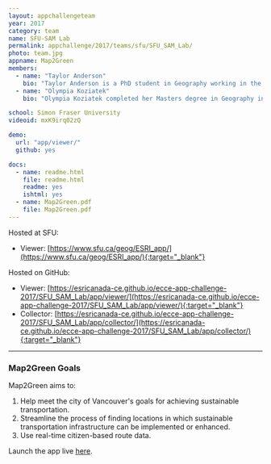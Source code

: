 ```yaml
---
layout: appchallengeteam
year: 2017
category: team
name: SFU-SAM Lab
permalink: appchallenge/2017/teams/sfu/SFU_SAM_Lab/
photo: team.jpg
appname: Map2Green
members:
  - name: "Taylor Anderson"
    bio: "Taylor Anderson is a PhD student in Geography working in the Spatial Analysis and Modelling Lab at Simon Fraser University under the supervision of Dr. Suzana Dragicevic and focuses on modelling complex geographic phenomena using approaches such as cellular automata and agent-based modelling. Their latest work seeks to represent emerald ash borer dynamics, an invasive beetle species that infests and kills North American ash trees. Using these types of models to represent forest insect infestation provides the opportunity to anticipate future patterns of spread and test the effectiveness of a variety of eradication strategies before they are implemented."
  - name: "Olympia Koziatek"
    bio: "Olympia Koziatek completed her Masters degree in Geography in the Spatial Analysis Modelling Lab at Simon Fraser University (SFU) with her research focus on 3D urban modelling. Under the supervision of Dr. Suzana Dragicevic, Olympia developed spatial indices and a geosimulation that identifies optimal locations for urban compactness growth and simulates 3D growth at a building-level resolution. Since her degree, she has continued on as a sessional instructor at SFU teaching subjects related to disaster communications and statistics for geography."

school: Simon Fraser University
videoid: mxK9irq02zQ

demo:
  url: "app/viewer/"
  github: yes

docs:
  - name: readme.html
    file: readme.html
    readme: yes
    ishtml: yes
  - name: Map2Green.pdf
    file: Map2Green.pdf
---
```


Hosted at SFU:
- Viewer: [https://www.sfu.ca/geog/ESRI_app/](https://www.sfu.ca/geog/ESRI_app/){:target="_blank"}

Hosted on GitHub:
- Viewer: [https://esricanada-ce.github.io/ecce-app-challenge-2017/SFU_SAM_Lab/app/viewer/](https://esricanada-ce.github.io/ecce-app-challenge-2017/SFU_SAM_Lab/app/viewer/){:target="_blank"}
- Collector: [https://esricanada-ce.github.io/ecce-app-challenge-2017/SFU_SAM_Lab/app/collector/](https://esricanada-ce.github.io/ecce-app-challenge-2017/SFU_SAM_Lab/app/collector/){:target="_blank"}

***

### Map2Green Goals

Map2Green aims to:

1. Help meet the city of Vancouver's goals for achieving sustainable transportation.
1. Streamline the process of finding locations in which sustainable transportation infrastructure can be implemented or enhanced.
1. Use real-time citizen-based route data.

Launch the app live [here](https://www.sfu.ca/geog/ESRI_app/).

